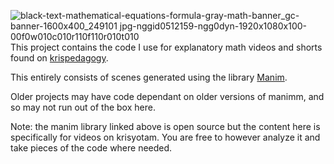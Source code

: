 
![black-text-mathematical-equations-formula-gray-math-banner_gc-banner-1600x400_249101 jpg-nggid0512159-ngg0dyn-1920x1080x100-00f0w010c010r110f110r010t010](https://github.com/user-attachments/assets/210dc329-508e-4468-888b-12d61676eeef)
This project contains the code I use for explanatory math videos and shorts found on [krispedagogy](https://www.youtube.com/@krispedgagogy).

This entirely consists of scenes generated using the library [Manim](https://github.com/ManimCommunity/manim/). 

Older projects may have code dependant on older versions of manimm, and so may not run out of the box here. 

Note: the manim library linked above is open source but the content here is specifically for videos on krisyotam. You are free to however analyze 
it and take pieces of the code where needed. 
